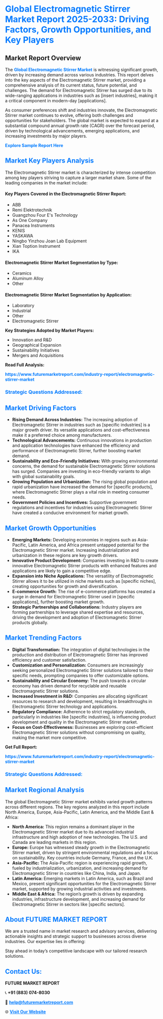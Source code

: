 <h1 style="color: #007BFF;">Global Electromagnetic Stirrer Market Report 2025-2033: Driving Factors, Growth Opportunities, and Key Players</h1>

<section id="overview">
<h2>Market Report Overview</h2>
<p>The <a href="https://www.futuremarketreport.com/industry-report/electromagnetic-stirrer-market" style="color: #007BFF; text-decoration: none;"><strong>Global Electromagnetic Stirrer Market</strong></a> is witnessing significant growth, driven by increasing demand across various industries. This report delves into the key aspects of the Electromagnetic Stirrer market, providing a comprehensive analysis of its current status, future potential, and challenges. The demand for Electromagnetic Stirrer has surged due to its wide-ranging applications in industries such as [insert industries], making it a critical component in modern-day [applications].</p>
<p>As consumer preferences shift and industries innovate, the Electromagnetic Stirrer market continues to evolve, offering both challenges and opportunities for stakeholders. The global market is expected to expand at a substantial compound annual growth rate (CAGR) over the forecast period, driven by technological advancements, emerging applications, and increasing investments by major players.</p>
</section>

<section id="overview">
<p><a href="https://www.futuremarketreport.com/request-sample/reportId=128681" style="color: #007BFF; text-decoration: none;"><strong>Explore Sample Report Here</strong></a></p>
</section>

<section id="key-players">
<h2 style="color: #007BFF;">Market Key Players Analysis</h2>
<p>The Electromagnetic Stirrer market is characterized by intense competition among key players striving to capture a larger market share. Some of the leading companies in the market include:</p>
<h4>Key Players Covered in the Electromagnetic Stirrer Report:</h4>
<ul><li>ABB</li><li>Remi Elektrotechnik</li><li>Guangzhou Four E&#039;s Technology</li><li>As One Company</li><li>Panacea Instruments</li><li>KENIS</li><li>YASKAWA</li><li>Ningbo Yinzhou Joan Lab Equipment</li><li>Xian Toption Instrument</li><li>IKA</li></ul>
<h4>Electromagnetic Stirrer Market Segmentation by Type:</h4>
<ul><li>Ceramics</li><li>Aluminum Alloy</li><li>Other</li></ul>

<h4>Electromagnetic Stirrer Market Segmentation by Application:</h4>
<ul><li>Laboratory</li><li>Industrial</li><li>Other</li><li>Electromagnetic Stirrer</li></ul>
<p><strong>Key Strategies Adopted by Market Players:</strong></p>
<ul>
<li>Innovation and R&D</li>
<li>Geographical Expansion</li>
<li>Sustainability Initiatives</li>
<li>Mergers and Acquisitions</li>
</ul>
</section>

<section>
<p><strong>Read Full Analysis: </strong></p><a href="https://www.futuremarketreport.com/industry-report/electromagnetic-stirrer-market" style="color: #007BFF; text-decoration: none;"><strong>https://www.futuremarketreport.com/industry-report/electromagnetic-stirrer-market</strong></a>
<h3 style="color: #007BFF;">Strategic Questions Addressed:</h3>
</section>

<section id="driving-factors">
<h2 style="color: #007BFF;">Market Driving Factors</h2>
<ul>
<li><strong>Rising Demand Across Industries:</strong> The increasing adoption of Electromagnetic Stirrer in industries such as [specific industries] is a major growth driver. Its versatile applications and cost-effectiveness make it a preferred choice among manufacturers.</li>
<li><strong>Technological Advancements:</strong> Continuous innovations in production and application technologies have enhanced the efficiency and performance of Electromagnetic Stirrer, further boosting market demand.</li>
<li><strong>Sustainability and Eco-Friendly Initiatives:</strong> With growing environmental concerns, the demand for sustainable Electromagnetic Stirrer solutions has surged. Companies are investing in eco-friendly variants to align with global sustainability goals.</li>
<li><strong>Growing Population and Urbanization:</strong> The rising global population and rapid urbanization have increased the demand for [specific products], where Electromagnetic Stirrer plays a vital role in meeting consumer needs.</li>
<li><strong>Government Policies and Incentives:</strong> Supportive government regulations and incentives for industries using Electromagnetic Stirrer have created a conducive environment for market growth.</li>
</ul>
</section>

<section id="growth-opportunities">
<h2 style="color: #007BFF;">Market Growth Opportunities</h2>
<ul>
<li><strong>Emerging Markets:</strong> Developing economies in regions such as Asia-Pacific, Latin America, and Africa present untapped potential for the Electromagnetic Stirrer market. Increasing industrialization and urbanization in these regions are key growth drivers.</li>
<li><strong>Innovative Product Development:</strong> Companies investing in R&D to create innovative Electromagnetic Stirrer products with enhanced features and applications are likely to gain a competitive edge.</li>
<li><strong>Expansion into Niche Applications:</strong> The versatility of Electromagnetic Stirrer allows it to be utilized in niche markets such as [specific niches], creating opportunities for growth and diversification.</li>
<li><strong>E-commerce Growth:</strong> The rise of e-commerce platforms has created a surge in demand for Electromagnetic Stirrer used in [specific applications], further boosting market growth.</li>
<li><strong>Strategic Partnerships and Collaborations:</strong> Industry players are forming partnerships to leverage shared expertise and resources, driving the development and adoption of Electromagnetic Stirrer products globally.</li>
</ul>
</section>

<section id="trending-factors">
<h2 style="color: #007BFF;">Market Trending Factors</h2>
<ul>
<li><strong>Digital Transformation:</strong> The integration of digital technologies in the production and distribution of Electromagnetic Stirrer has improved efficiency and customer satisfaction.</li>
<li><strong>Customization and Personalization:</strong> Consumers are increasingly seeking personalized Electromagnetic Stirrer solutions tailored to their specific needs, prompting companies to offer customizable options.</li>
<li><strong>Sustainability and Circular Economy:</strong> The push towards a circular economy has driven demand for recyclable and reusable Electromagnetic Stirrer solutions.</li>
<li><strong>Increased Investment in R&D:</strong> Companies are allocating significant resources to research and development, resulting in breakthroughs in Electromagnetic Stirrer technology and applications.</li>
<li><strong>Regulatory Compliance:</strong> Adherence to strict regulatory standards, particularly in industries like [specific industries], is influencing product development and quality in the Electromagnetic Stirrer market.</li>
<li><strong>Focus on Cost-Effectiveness:</strong> Businesses are exploring cost-efficient Electromagnetic Stirrer solutions without compromising on quality, making the market more competitive.</li>
</ul>
</section>

<section>
<p><strong>Get Full Report: </strong></p><a href="https://www.futuremarketreport.com/industry-report/electromagnetic-stirrer-market" style="color: #007BFF; text-decoration: none;"><strong>https://www.futuremarketreport.com/industry-report/electromagnetic-stirrer-market</strong></a>
<h3 style="color: #007BFF;">Strategic Questions Addressed:</h3>
</section>


<section id="regional-analysis">
<h2 style="color: #007BFF;">Market Regional Analysis</h2>
<p>The global Electromagnetic Stirrer market exhibits varied growth patterns across different regions. The key regions analyzed in this report include North America, Europe, Asia-Pacific, Latin America, and the Middle East & Africa:</p>
<ul>
<li><strong>North America:</strong> This region remains a dominant player in the Electromagnetic Stirrer market due to its advanced industrial infrastructure and high adoption of new technologies. The U.S. and Canada are leading markets in this region.</li>
<li><strong>Europe:</strong> Europe has witnessed steady growth in the Electromagnetic Stirrer market, driven by stringent environmental regulations and a focus on sustainability. Key countries include Germany, France, and the U.K.</li>
<li><strong>Asia-Pacific:</strong> The Asia-Pacific region is experiencing rapid growth, fueled by industrialization, urbanization, and increasing demand for Electromagnetic Stirrer in countries like China, India, and Japan.</li>
<li><strong>Latin America:</strong> Emerging markets in Latin America, such as Brazil and Mexico, present significant opportunities for the Electromagnetic Stirrer market, supported by growing industrial activities and investments.</li>
<li><strong>Middle East & Africa:</strong> The region’s growth is driven by expanding industries, infrastructure development, and increasing demand for Electromagnetic Stirrer in sectors like [specific sectors].</li>
</ul>
</section>

<footer>
<h2 style="color: #007BFF;">About FUTURE MARKET REPORT</h2>
<p>We are a trusted name in market research and advisory services, delivering actionable insights and strategic support to businesses across diverse industries. Our expertise lies in offering:</p>

<p>Stay ahead in today’s competitive landscape with our tailored research solutions.</p>

<h2 style="color: #007BFF;">Contact Us:</h2>
<p><strong>FUTURE MARKET REPORT</strong></p>
<p>📞 <strong>+91 (883) 074-8030</strong></p>
<p>📧 <strong><a href="mailto:help@futuremarketreport.com" style="color: #007BFF;">help@futuremarketreport.com</a></strong></p>
<p>🌐 <strong><a href="https://www.futuremarketreport.com/" style="color: #007BFF;">Visit Our Website</a></strong></p>
</footer>
